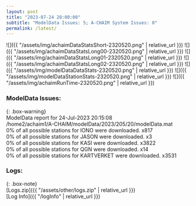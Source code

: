 ```yaml
---
layout: post
title: "2023-07-24 20:00:00"
subtitle: "ModelData Issues: 5; A-CHAIM System Issues: 0"
permalink: /latest/
---
```


![]({{ "/assets/img/achaimDataStatsShort-2320520.png" | relative_url }})
![]({{ "/assets/img/achaimDataStatsLong00-2320520.png" | relative_url }})
![]({{ "/assets/img/achaimDataStatsLong01-2320520.png" | relative_url }})
![]({{ "/assets/img/achaimDataStatsLong02-2320520.png" | relative_url }})
![]({{ "/assets/img/modelDataDataStats-2320520.png" | relative_url }})
![]({{ "/assets/img/modelDataStationStats-2320520.png" | relative_url }})
![]({{ "/assets/img/achaimRunTime-2320520.png" | relative_url }})


### ModelData Issues:  
  
{: .box-warning}  
 ModelData report for 24-Jul-2023 20:15:08   
 /home2/achaim1/A-CHAIM/modelData/2023/205/20/modelData.mat   
 0% of all possible stations for IONO were downloaded. x817   
 0% of all possible stations for JASON were downloaded. x3   
 0% of all possible stations for KASI were downloaded. x3822   
 0% of all possible stations for QGN were downloaded. x14   
 0% of all possible stations for KARTVERKET were downloaded. x3531   
  


### Logs:  
  
{: .box-note}  
[Logs.zip]({{ "/assets/other/logs.zip" | relative_url }})  
[Log Info]({{ "/logInfo" | relative_url }})  
